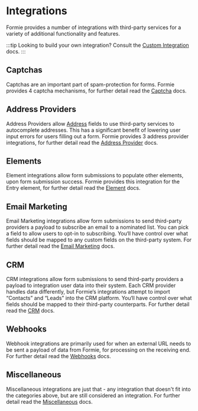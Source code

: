 # Integrations
Formie provides a number of integrations with third-party services for a variety of additional functionality and features.

:::tip
Looking to build your own integration? Consult the [Custom Integration](docs:developers/custom-integration) docs.
:::

## Captchas
Captchas are an important part of spam-protection for forms. Formie provides 4 captcha mechanisms, for further detail read the [Captcha](docs:integrations/captchas) docs.

## Address Providers
Address Providers allow [Address](docs:feature-tour/fields#address) fields to use third-party services to autocomplete addresses. This has a significant benefit of lowering user input errors for users filling out a form. Formie provides 3 address provider integrations, for further detail read the [Address Provider](docs:integrations/address-providers) docs.

## Elements
Element integrations allow form submissions to populate other elements, upon form submission success. Formie provides this integration for the Entry element, for further detail read the [Element](docs:integrations/element-integrations) docs.

## Email Marketing
Email Marketing integrations allow form submissions to send third-party providers a payload to subscribe an email to a nominated list. You can pick a field to allow users to opt-in to subscribing. You‘ll have control over what fields should be mapped to any custom fields on the third-party system. For further detail read the [Email Marketing](docs:integrations/email-marketing-integrations) docs.

## CRM
CRM integrations allow form submissions to send third-party providers a payload to integration user data into their system. Each CRM provider handles data differently, but Formie‘s integrations attempt to import “Contacts” and “Leads” into the CRM platform. You‘ll have control over what fields should be mapped to their third-party counterparts. For further detail read the [CRM](docs:integrations/crm-integrations) docs.

## Webhooks
Webhook integrations are primarily used for when an external URL needs to be sent a payload of data from Formie, for processing on the receiving end. For further detail read the [Webhooks](docs:integrations/webhooks) docs.

## Miscellaneous
Miscellaneous integrations are just that - any integration that doesn't fit into the categories above, but are still considered an integration. For further detail read the [Miscellaneous](docs:integrations/miscellaneous-integrations) docs.
